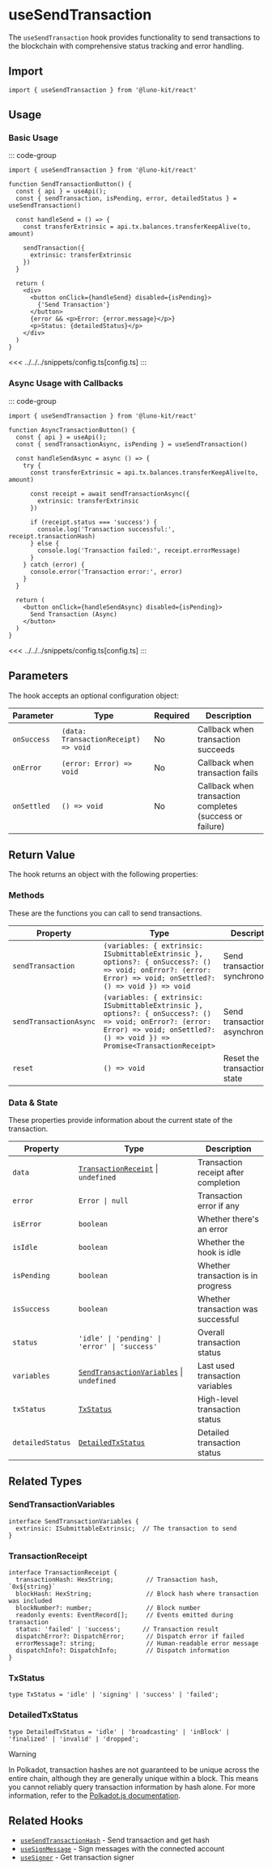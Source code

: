 # useSendTransaction

The `useSendTransaction` hook provides functionality to send transactions to the blockchain with comprehensive status tracking and error handling.

## Import

```tsx
import { useSendTransaction } from '@luno-kit/react'
```

## Usage

### Basic Usage

::: code-group
```tsx [index.tsx]
import { useSendTransaction } from '@luno-kit/react'

function SendTransactionButton() {
  const { api } = useApi();
  const { sendTransaction, isPending, error, detailedStatus } = useSendTransaction()

  const handleSend = () => {
    const transferExtrinsic = api.tx.balances.transferKeepAlive(to, amount)

    sendTransaction({
      extrinsic: transferExtrinsic
    })
  }

  return (
    <div>
      <button onClick={handleSend} disabled={isPending}>
        {'Send Transaction'}
      </button>
      {error && <p>Error: {error.message}</p>}
      <p>Status: {detailedStatus}</p>
    </div>
  )
}
```
<<< ../../../snippets/config.ts[config.ts]
:::

### Async Usage with Callbacks

::: code-group
```tsx [AsyncTransaction.tsx]
import { useSendTransaction } from '@luno-kit/react'

function AsyncTransactionButton() {
  const { api } = useApi();
  const { sendTransactionAsync, isPending } = useSendTransaction()

  const handleSendAsync = async () => {
    try {
      const transferExtrinsic = api.tx.balances.transferKeepAlive(to, amount)

      const receipt = await sendTransactionAsync({
        extrinsic: transferExtrinsic
      })

      if (receipt.status === 'success') {
        console.log('Transaction successful:', receipt.transactionHash)
      } else {
        console.log('Transaction failed:', receipt.errorMessage)
      }
    } catch (error) {
      console.error('Transaction error:', error)
    }
  }

  return (
    <button onClick={handleSendAsync} disabled={isPending}>
      Send Transaction (Async)
    </button>
  )
}
```
<<< ../../../snippets/config.ts[config.ts]
:::

## Parameters

The hook accepts an optional configuration object:

| Parameter | Type | Required | Description |
|-----------|------|----------|-------------|
| `onSuccess` | `(data: TransactionReceipt) => void` | No | Callback when transaction succeeds |
| `onError` | `(error: Error) => void` | No | Callback when transaction fails |
| `onSettled` | `() => void` | No | Callback when transaction completes (success or failure) |

## Return Value

The hook returns an object with the following properties:

### Methods
These are the functions you can call to send transactions.

| Property | Type | Description |
|----------|------|-------------|
| `sendTransaction` | `(variables: { extrinsic: ISubmittableExtrinsic }, options?: { onSuccess?: () => void; onError?: (error: Error) => void; onSettled?: () => void }) => void` | Send transaction synchronously |
| `sendTransactionAsync` | `(variables: { extrinsic: ISubmittableExtrinsic }, options?: { onSuccess?: () => void; onError?: (error: Error) => void; onSettled?: () => void }) => Promise<TransactionReceipt>` | Send transaction asynchronously |
| `reset` | `() => void` | Reset the transaction state |

### Data & State
These properties provide information about the current state of the transaction.

| Property | Type                                                                   | Description |
|----------|------------------------------------------------------------------------|-------------|
| `data` | [`TransactionReceipt`](#transactionreceipt) \| `undefined`             | Transaction receipt after completion |
| `error` | `Error \| null`                                                        | Transaction error if any |
| `isError` | `boolean`                                                              | Whether there's an error |
| `isIdle` | `boolean`                                                              | Whether the hook is idle |
| `isPending` | `boolean`                                                              | Whether transaction is in progress |
| `isSuccess` | `boolean`                                                              | Whether transaction was successful |
| `status` | `'idle' \| 'pending' \| 'error' \| 'success'`                          | Overall transaction status |
| `variables` | [`SendTransactionVariables`](#sendtransactionvariables) \| `undefined` | Last used transaction variables |
| `txStatus` | [`TxStatus`](#txstatus)                                                | High-level transaction status |
| `detailedStatus` | [`DetailedTxStatus`](#detailedtxstatus)                                | Detailed transaction status |

## Related Types

### SendTransactionVariables

```tsx
interface SendTransactionVariables {
  extrinsic: ISubmittableExtrinsic;  // The transaction to send
}
```

### TransactionReceipt

```tsx
interface TransactionReceipt {
  transactionHash: HexString;         // Transaction hash, `0x${string}`
  blockHash: HexString;               // Block hash where transaction was included
  blockNumber?: number;               // Block number
  readonly events: EventRecord[];     // Events emitted during transaction
  status: 'failed' | 'success';      // Transaction result
  dispatchError?: DispatchError;      // Dispatch error if failed
  errorMessage?: string;              // Human-readable error message
  dispatchInfo?: DispatchInfo;        // Dispatch information
}
```

### TxStatus

```tsx
type TxStatus = 'idle' | 'signing' | 'success' | 'failed';
```

### DetailedTxStatus

```tsx
type DetailedTxStatus = 'idle' | 'broadcasting' | 'inBlock' | 'finalized' | 'invalid' | 'dropped';
```

> [!WARNING]
> In Polkadot, transaction hashes are not guaranteed to be unique across the entire chain, although they are generally unique within a block. This means you cannot reliably query transaction information by hash alone. For more information, refer to the [Polkadot.js documentation](https://polkadot.js.org/docs/api/FAQ/#which-api-can-i-use-to-query-by-transaction-hash).

## Related Hooks

- [`useSendTransactionHash`](/hooks/transaction/use-send-transaction-hash) - Send transaction and get hash
- [`useSignMessage`](/hooks/transaction/use-sign-message) - Sign messages with the connected account
- [`useSigner`](/hooks/transaction/use-signer) - Get transaction signer
